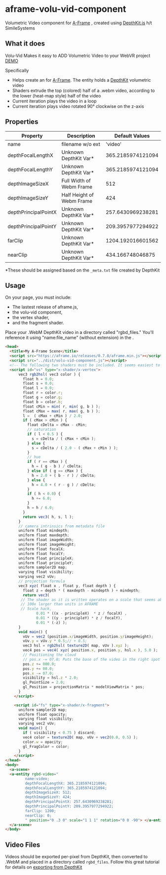 # aframe-volu-vid-component

Volumetric Video component for [A-Frame](https://aframe.io) , created using [DepthKit.js](https://github.com/SimileSystems/DepthKitJS) h/t SimileSystems

## What it does
Volu-Vid Makes it easy to ADD Volumetric Video to your WebVR project [DEMO](http://sandbox.video/aframe-rgbd/examples/example_1.html)

Specifically
* Helps create an <a-entity> for [A-Frame](https://github.com/aframevr/aframe/). The entity holds a [DepthKit](http://DepthKit.com) volumetric video
* Shaders extrude the top (colored) half of a .webm video, according to the lower (heat-map style) half of the video
* Current iteration plays the video in a loop
* Current iteration plays video rotated 90° clockwise on the z-axis

## Properties

| Property              | Description               | Default Values    |
|-----------------------|---------------------------|-------------------|
| name                  | filename w/o ext          | 'video'             |
| depthFocalLengthX     | Unknown DepthKit Var*      | 365.2185974121094 |
| depthFocalLengthY     | Unknown DepthKit Var*      | 365.2185974121094 |
| depthImageSizeX       | Full Width of Webm Frame  | 512               |
| depthImageSizeY       | Half Height of Webm Frame | 424               |
| depthPrincipalPointX  | Unknown DepthKit Var*      | 257.6430969238281 |
| depthPrincipalPointY  | Unknown DepthKit Var*      | 209.3957977294922 |
| farClip               | Unknown DepthKit Var*      | 1204.192016601562 |
| nearClip              | Unknown DepthKit Var*      | 434.166748046875  |

*These should be assigned based on the `_meta.txt` file created by DepthKit

## Usage
On your page, you must include:
* The lastest release of aframe.js,
* the volu-vid component,
* the vertex shader,
* and the fragment shader.

Place your .WebM DepthKit video in a directory called "rgbd_files." You'll reference it using "name:file_name" (without extension) in the <a-entity>. 

```html
<head>
  <title>My A-Frame Scene</title>
  <script src="https://aframe.io/releases/0.7.0/aframe.min.js"></script>
  <script src="../dist/volu-vid-component.js"></script>
  <!-- The following two shaders must be included. It seems easiest to leave them in the HTML for now -->
  <script id="vs" type="x-shader/x-vertex">
      vec3 rgb2hsl( vec3 color ) {
        float h = 0.0;
        float s = 0.0;
        float l = 0.0;
        float r = color.r;
        float g = color.g;
        float b = color.b;
        float cMin = min( r, min( g, b ) );
        float cMax = max( r, max( g, b ) );
        l =  ( cMax + cMin ) / 2.0;
        if ( cMax > cMin ) {
          float cDelta = cMax - cMin;
          // saturation
          if ( l < 0.5 ) {
            s = cDelta / ( cMax + cMin );
          } else {
            s = cDelta / ( 2.0 - ( cMax + cMin ) );
          }
          // hue
          if ( r == cMax ) {
            h = ( g - b ) / cDelta;
          } else if ( g == cMax ) {
            h = 2.0 + ( b - r ) / cDelta;
          } else {
            h = 4.0 + ( r - g ) / cDelta;
          }
          if ( h < 0.0) {
            h += 6.0;
          }
          h = h / 6.0;
        }
        return vec3( h, s, l );
      }
      // camera intrinsics from metadata file
      uniform float mindepth;
      uniform float maxdepth;
      uniform float imageWidth;
      uniform float imageHeight;
      uniform float focalX;
      uniform float focalY;
      uniform float principleX;
      uniform float principleY;
      uniform sampler2D map;
      varying float visibility;
      varying vec2 vUv;
      // projection formula
      vec3 xyz( float x , float y, float depth ) {
        float z = depth * ( maxdepth - mindepth ) + mindepth;
        return vec3(
       // The shader as it is written operates on a scale that seems about
       // 100x larger than units in AFRAME
       // Scale hack,
              0.01 * ((x - principleX)  * z / focalX) ,
              0.01 * ((y - principleY) * z / focalY),
              0.01 * (-z) );
      }
      void main() {
        vUv = vec2 (position.x/imageWidth, position.y/imageHeight);
        vUv.y = vUv.y * 0.5;// + 0.5;
        vec3 hsl = rgb2hsl( texture2D( map, vUv ).xyz );
        vec4 pos = vec4( xyz( position.x, position.y, hsl.x ), 5.0 );
        // Positioning the cloud
        // pos.x -= 07.0; Puts the base of the video in the right spot for rotated DepthKit video
        pos.z += 000.0;
        pos.y += 00.0;
        pos.x -= 07.0;
        visibility = hsl.z * 2.0;
        gl_PointSize = 2.0;
        gl_Position = projectionMatrix * modelViewMatrix * pos;
      }
    </script>

    <script id="fs" type="x-shader/x-fragment">
      uniform sampler2D map;
      uniform float opacity;
      varying float visibility;
      varying vec2 vUv;
      void main() {
        if ( visibility < 0.75 ) discard;
        vec4 color = texture2D( map, vUv + vec2(0.0, 0.5) );
        color.w = opacity;
        gl_FragColor = color;
      }
    </script>
</head>
<body>
  <a-scene>
  <a-entity rgbd-video="
         name:video;
         depthFocalLengthX: 365.2185974121094;
         depthFocalLengthY: 365.2185974121094;
         depthImageSizeX: 512;
         depthImageSizeY: 424;
         depthPrincipalPointX: 257.6430969238281;
         depthPrincipalPointY: 209.3957977294922;
         farClip: 1200;
         nearClip: 0;
         " position="0 .3 0" scale="1 1 1" rotation="0 0 -90"> </a-entity>
  </a-scene>
</body>
```
## Video Files
Videos should be exported per-pixel from DepthKit, then converted to .WebM and placed in a directory called `rgbd_files`. 
Follow this great tutorial for details on [exporting from DepthKit](https://vimeo.com/123520067)
